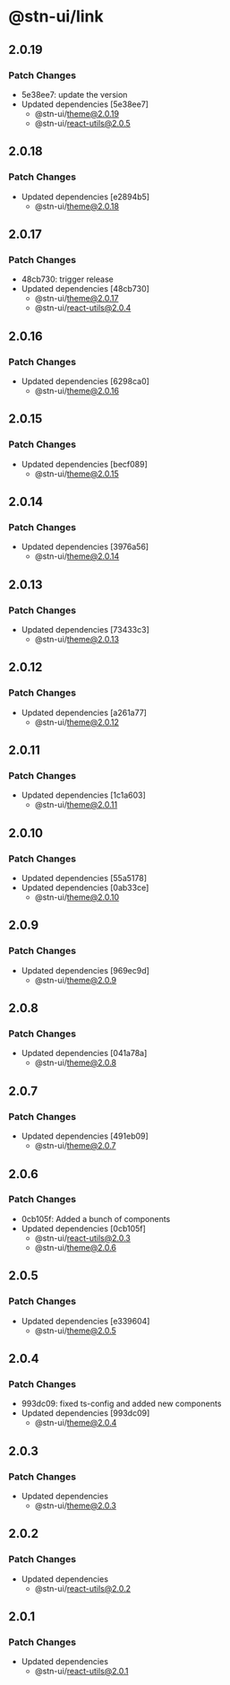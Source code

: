# @stn-ui/link

## 2.0.19

### Patch Changes

- 5e38ee7: update the version
- Updated dependencies [5e38ee7]
  - @stn-ui/theme@2.0.19
  - @stn-ui/react-utils@2.0.5

## 2.0.18

### Patch Changes

- Updated dependencies [e2894b5]
  - @stn-ui/theme@2.0.18

## 2.0.17

### Patch Changes

- 48cb730: trigger release
- Updated dependencies [48cb730]
  - @stn-ui/theme@2.0.17
  - @stn-ui/react-utils@2.0.4

## 2.0.16

### Patch Changes

- Updated dependencies [6298ca0]
  - @stn-ui/theme@2.0.16

## 2.0.15

### Patch Changes

- Updated dependencies [becf089]
  - @stn-ui/theme@2.0.15

## 2.0.14

### Patch Changes

- Updated dependencies [3976a56]
  - @stn-ui/theme@2.0.14

## 2.0.13

### Patch Changes

- Updated dependencies [73433c3]
  - @stn-ui/theme@2.0.13

## 2.0.12

### Patch Changes

- Updated dependencies [a261a77]
  - @stn-ui/theme@2.0.12

## 2.0.11

### Patch Changes

- Updated dependencies [1c1a603]
  - @stn-ui/theme@2.0.11

## 2.0.10

### Patch Changes

- Updated dependencies [55a5178]
- Updated dependencies [0ab33ce]
  - @stn-ui/theme@2.0.10

## 2.0.9

### Patch Changes

- Updated dependencies [969ec9d]
  - @stn-ui/theme@2.0.9

## 2.0.8

### Patch Changes

- Updated dependencies [041a78a]
  - @stn-ui/theme@2.0.8

## 2.0.7

### Patch Changes

- Updated dependencies [491eb09]
  - @stn-ui/theme@2.0.7

## 2.0.6

### Patch Changes

- 0cb105f: Added a bunch of components
- Updated dependencies [0cb105f]
  - @stn-ui/react-utils@2.0.3
  - @stn-ui/theme@2.0.6

## 2.0.5

### Patch Changes

- Updated dependencies [e339604]
  - @stn-ui/theme@2.0.5

## 2.0.4

### Patch Changes

- 993dc09: fixed ts-config and added new components
- Updated dependencies [993dc09]
  - @stn-ui/theme@2.0.4

## 2.0.3

### Patch Changes

- Updated dependencies
  - @stn-ui/theme@2.0.3

## 2.0.2

### Patch Changes

- Updated dependencies
  - @stn-ui/react-utils@2.0.2

## 2.0.1

### Patch Changes

- Updated dependencies
  - @stn-ui/react-utils@2.0.1
